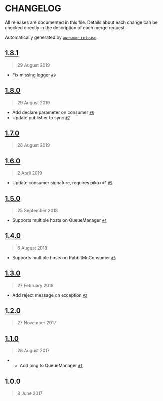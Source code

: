 CHANGELOG
=========

All releases are documented in this file.
Details about each change can be checked directly in the description of each merge request.

Automatically generated by [`awesome-release`](https://github.com/rbsdev/awesome-release).

## [1.8.1](https://github.com/rbsdev/py-queue-manager/compare/1.8.0...1.8.1)

> 29 August 2019

- Fix missing logger [`#9`](https://github.com/rbsdev/py-queue-manager/pull/9)

## [1.8.0](https://github.com/rbsdev/py-queue-manager/compare/1.7.0...1.8.0)

> 29 August 2019

- Add declare parameter on consumer [`#8`](https://github.com/rbsdev/py-queue-manager/pull/8)
- Update publisher to sync [`#7`](https://github.com/rbsdev/py-queue-manager/pull/7)

## [1.7.0](https://github.com/rbsdev/py-queue-manager/compare/1.6.0...1.7.0)

> 28 August 2019

## [1.6.0](https://github.com/rbsdev/py-queue-manager/compare/1.5.0...1.6.0)

> 2 April 2019

- Update consumer signature, requires pika>=1 [`#5`](https://github.com/rbsdev/py-queue-manager/pull/5)

## [1.5.0](https://github.com/rbsdev/py-queue-manager/compare/1.4.0...1.5.0)

> 25 September 2018

- Supports multiple hosts on QueueManager [`#4`](https://github.com/rbsdev/py-queue-manager/pull/4)

## [1.4.0](https://github.com/rbsdev/py-queue-manager/compare/1.3.0...1.4.0)

> 6 August 2018

- Supports multiple hosts on RabbitMqConsumer [`#3`](https://github.com/rbsdev/py-queue-manager/pull/3)

## [1.3.0](https://github.com/rbsdev/py-queue-manager/compare/1.2.0...1.3.0)

> 27 February 2018

- Add reject message on exception [`#2`](https://github.com/rbsdev/py-queue-manager/pull/2)

## [1.2.0](https://github.com/rbsdev/py-queue-manager/compare/1.1.0...1.2.0)

> 27 November 2017

## [1.1.0](https://github.com/rbsdev/py-queue-manager/compare/1.0.0...1.1.0)

> 28 August 2017

- * Add ping to QueueManager [`#1`](https://github.com/rbsdev/py-queue-manager/pull/1)

## 1.0.0

> 8 June 2017
